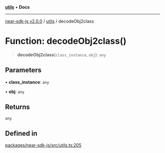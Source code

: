 [**utils**](../README.md) • **Docs**

***

[near-sdk-js v2.0.0](../../packages.md) / [utils](../README.md) / decodeObj2class

# Function: decodeObj2class()

> **decodeObj2class**(`class_instance`, `obj`): `any`

## Parameters

• **class\_instance**: `any`

• **obj**: `any`

## Returns

`any`

## Defined in

[packages/near-sdk-js/src/utils.ts:205](https://github.com/dim-daskalov/near-sdk-js/blob/7e00e38bf9adddbe759a3d4d474ca9731ec4052b/packages/near-sdk-js/src/utils.ts#L205)
